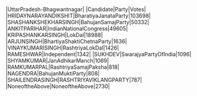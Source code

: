  
|UttarPradesh-Bhagwantnagar|
|Candidate|Party|Votes|
|HRIDAYNARAYANDIKSHIT|BharatiyaJanataParty|103698|
|SHASHANKSHEKHARSINGH|BahujanSamajParty|50332|
|ANKITPARIHAR|IndianNationalCongress|49605|
|KRIPASHANKARSINGH|LokDal|18988|
|ARJUNSINGH|BhartiyaShaktiChetnaParty|1636|
|VINAYKUMARISINGH|RashtriyaLokDal|1426|
|RAMESHWAR|Independent|1342|
|SUKHDEV|SwarajyaPartyOfIndia|1096|
|SHYAMKUMAR|JanAdhikarManch|1069|
|RAMKUMARPAL|RashtriyaSamajPaksha|818|
|NAGENDRA|BahujanMuktiParty|808|
|SHAILENDRASINGH|RASHTRIYAVIKLANGPARTY|787|
|NoneoftheAbove|NoneoftheAbove|2730|
